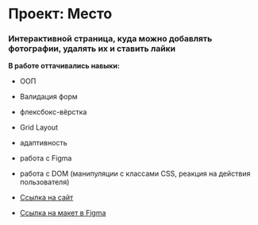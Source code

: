 # Проект: Место

### Интерактивной страница, куда можно добавлять фотографии, удалять их и ставить лайки


**В работе оттачивались навыки:**

* ООП
* Валидация форм
* флексбокс-вёрстка
* Grid Layout
* адаптивность
* работа с Figma
* работа с DOM (манипуляции с классами CSS, реакция на действия пользователя)


* [Ссылка на сайт](https://tearsoprah.github.io/mesto-build-2/)
* [Ссылка на макет в Figma](https://www.figma.com/file/2cn9N9jSkmxD84oJik7xL7/JavaScript.-Sprint-4?node-id=0%3A1)

